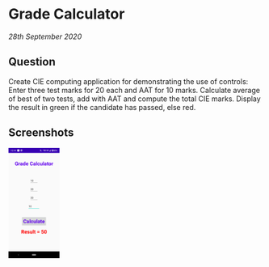 # Grade Calculator

_28th September 2020_

## Question

Create CIE computing application for demonstrating the use of controls: Enter three test marks for 20 each and AAT for 10 marks. Calculate average of best of two tests, add with AAT and compute the total CIE marks. Display the result in green if the candidate has passed, else red.

## Screenshots

<p align="start">
  <img src="Screenshot_1.png" width="20%">
</p>
